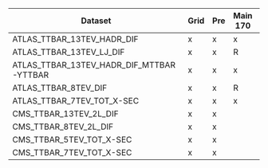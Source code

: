 | Dataset                              | Grid | Pre | Main 170 | Main 175 | Main 172.5 |
|--------------------------------------|------|-----|----------|----------|------------|
| ATLAS_TTBAR_13TEV_HADR_DIF           | x    | x   | x        |          | x          |
| ATLAS_TTBAR_13TEV_LJ_DIF             | x    | x   |  R        |          |            |
| ATLAS_TTBAR_13TEV_HADR_DIF_MTTBAR-YTTBAR | x    | x   | x        | x        |            |
| ATLAS_TTBAR_8TEV_DIF                 | x    | x   | R        |          |            |
| ATLAS_TTBAR_7TEV_TOT_X-SEC           | x    | x   | x        | x        |            |
| CMS_TTBAR_13TEV_2L_DIF               | x    | x   |          |          |            |
| CMS_TTBAR_8TEV_2L_DIF                | x    | x   |          |          |            |
| CMS_TTBAR_5TEV_TOT_X-SEC             | x    | x   |          |          |            |
| CMS_TTBAR_7TEV_TOT_X-SEC             | x    | x   |          |          |            |
